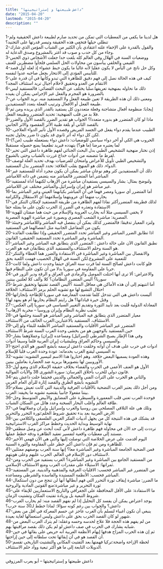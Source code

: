 ```yaml
---
title: "داعش طبيعتها و إستراتيجيتها"
date: "2015-04-20"
lastmod: "2015-04-20"
description: ""
---
```



1-هل لدينا ما يكفي من المعطيات التي تمكن من تحديد صارم لطبيعة داعش الحقيقية ولم تنطلي حيلها فتخفي هذه الحقيقة وتيسر قدرتها على التجنيد؟  
2-والقول بالقدرة على الإخفاء علته اعتقادي بأن الكثير من الشباب المؤمن الذي شارك وجاء من كل حدب و صوب قد اغتر بالمشروع وصدق الدعاية له.  
3-ووضعيات السنة في الهلال وفي العالم كله بلغت حدا جعلت الأشخاص ذوي الحس القيمي والخلقي ييأسون من محاولات الحل السلمي فلجأوا مضطرين للعنف  
4-وكل حل ناتج عن اليأس لا يكون عقليا لأنه غالبا ما يكون خبط عشواء إذ لعله أول قصد للتأييس المؤدي إلى الانتحار بجعل صاحبه عدوا لنفسه.  
5-كيف في هذه الحالة نصل إلى فهم دقيق للظاهرة التي تبدو وكأنها في آن قدرة على الانتقام من العدو وتحقيق لأحلام أجيال تريد استئناف المجد؟  
6-ذلك ما نحاوله بمنهجية تعريفها.سلبا يختلف عن البحث القضائي: فالمستفيد ليس بالضرورة هو المجرم والفعل غير الإجرامي يمكن أن يفيده  
7-ومعنى ذلك أن هذه الطريقة لا تعين طبيعة الفعل ولا المستفيد منه. نريد الجواب عن طبيعة الفعل أو الأفعال وترتيب الفعلة بتعدد المستفيدين.  
8-إيجابا: منظومة أفعال متشاجنة وفعلة متعددون كل يستفيد بالقدر الذي يريده ومن ثم فلا بد من قلب المنهجية: تحديد المتضرر وطبيعة الفعل.  
9-ماذا لو كان المتضرر هو بدوره متعددا؟ الجواب هو تقدير الضرر بالقصد الأول والضرر بالقصد الثاني أو بلغة طبية الأثر المقصود والاثر الجانبي  
10-الطبيب عندما يقدم دواء يفعل في الجسد المريض وقصده الأول تأثير الدواء العلاجي. لكن كل دواء له أثر ثانوي قد يكون ذا ضرر يحاول تجنبه.  
11-الحروب هي الكي أو آخر دواء سياسي للوضعيات: داعش دواء يستعمله طبيب (من؟) لما يعتبره مرضا (ما هو؟) يتهدده فيريد تطعيما يمنع حصوله مستقبلا  
12-إذن نختار منهجية التشخيص الطبي بدل البحث الجنائي لفهم ظاهرة داعش التي تحير لفرط ما تتضمنه من أدوات خداع غررت بالشباب وحتى بالشيوخ.  
13-والتشخيص الطبي تأويل للأعراض وامتحان للفرضيات بهدف تحديد العلة لوصف الدواء. ذلك هو المنهج بقلب العلاقة: نحدد المتضرر بدل المستفيد.  
14-ذلك أن المستفيدين كثر وهم نوعان مباشر يمكن أن يكون مجرد أداة للمستفيد غير المباشر.أما المتضرر فالمباشر منه يتضمن في ذاته اللامباشر  
15-ولنوضح بمثال: بشار والسيسي يستفيدان مباشرة من الإرهاب لكنهما أداة لمستفيد غير مباشر هو إيران وإسرائيل.والمباشر مختلف عن اللامباشر.  
16-أما المتضرر أي سوريا ومصر فهما في آن المباشر بكيانهما العيني وغير المباشر بما يحارب منهما أي عروبتهما وإسلامهما أي الاستقلال والكرامة  
17-لذلك فطريقة المتضررأكثر نفاذا لفهم الظاهرة من طريقة المستفيد لإمكان التنكر في الاستفادة وتعذره في الضرر إذ الحرب تكون على ما يمثله حقا  
18-لا يخفي السيسي مثلا أنه يحارب العروبة والإسلام من حيث هما صفتان للهوية المصرية: مباشرة الشعب المصري وبصورة غير مباشرة الهوية المصرية.  
19-ولنزد المعيار تدقيقا: فالمتضرر كذلك يمكن أن ينفصل فيه المباشر واللامباشر وحينئذ يكون من المفاعيل الجانبية مثل انفصالهما في المستفيد  
20-اذا تطابق الضرر المباشر وغير المباشر تحدد المتضرر الحقيقي وإذا تطابقت الفائدة المباشرة وغير المباشرة تحدد المستفيد الحقيقي: القانون.  
21-نطبق القانون الآن على حالة داعش : المتضرر الذي يتطابق فيه المباشر وغير المباشر هو السنة وحلم الاستئناف.والمستفيد الذي يتطابقان فيه هو الغرب.  
22-والانفصال بين المباشَرة وغير المباشَرة في الاستفادة والضرر هما الغطاء والتنكر للتعمية على المشروع.لكن السنة في الهلال الخصيب فهمت اللعبة بحق  
23-فلو كانت داعش لصالح السنة لما فرت سنة العراق حيثما وجدت داعش ولما كانت حربا على المقاومة في سوريا بدلا من أن تكون على النظام فيها.  
24-والاعتراض: ألا ترى أنها احتلت الموصل والرمادي في العراق و الرقة ودير الزور في سوريا؟ أليس المتضرر النظامان؟ كلا وألف كلا لعلتين بينتين  
25-أما انتبهتم إلى أن هذه الأماكن هي معاقل السنة ؟أليس القصد تفتيتها وتحقيق شرط احتلال التشيع لها مع تشويه الحلم برمز الاستئناف: الخلافة  
26-أليست داعش هي التي تتدخل كلما تقدمت المعارضة في سوريا للإطاحة بإنجازاتها وقتل خيرة قياداتها؟ هل رايتم النظام يحاربها أم هو يمهد لها؟  
27-المعادلة الدولية قُلبت بعد تأييد الثورة وتقديم التغيير السياسي في سوريا إلى العكس: تغليب نظرية النظام وإيران وروسيا – محربة الإرهاب؟  
28-معيار المتضرر الذي يتطابق فيه المباشر وغير المباشر هو السنة وحلمها في الاستئناف. المستفيد بالاعتبارين:الغرب الخائف من الاستئناف.  
29-المتضرر غير المباشر الأقليات والمستفيد المباشر الأنظمة للبقاء ولو إلى حين.المستفيد بالوجهين هو من يخشى وحدة العرب السنة شرط الاستئناف  
30-وفي هذا الإطار يصبح الشرطي (إسرائيل) ومساعده (إيران) وعملاؤهما بشار والسيسي وحاكم العراق ومليشيات إيران العربية قلما وسيفا أدوات.  
31-ادوات في حرب على هدف آن أوانه وخلقت داعش لرسمه بأبشع الصور هو الذي احتج به السيسي ليقنع الغرب بخدماته: عودة وحدة العرب قلبا للإسلام  
32-وهذه العودة يسميها البعض خلافة. وهم اختاروا هذا الاسم لتيسير التشويه: تشويه الأوروبيين لها بتصويرها بربرية ضد الحضارة بعاملين بينين.  
33-الأول هو العنف الأعمى في الحرب والقضاء بخلاف حقيقة الإسلام الذي وضع أول قانون دولي للحرب بأخلاق الفرسان: سورة الشورى 38 والآيات الموالية.  
34-والثاني هو الحرب على التراث الفني والجمالي والديني فحيثما حلت داعش يتم التشويه بأبشع الطرق والقصد إثارة للرأي العام الغربي  
35-ومن أجل ذلك يعتبر الغرب التضحية بالأقليات العرقية والدينية التي كانت تعيش بسلام بيننا مفعولا جانبيا يقتضيه تشويه ما يخيفه: العرب.  
36-فوحدة العرب تعني قلب المعمورة والسيطرة على المضايق والأبيض المتوسط وجل طاقة العالم وأغلب البحار السخنة وعدد هائل من السكان الشباب.  
37-وتلك هي علة التلاقي المصلحي بين روسيا والغرب وإسرائيل وإيران وعملائهما في الارض العربية بعد بدء تحقيق شروط الحلم:ثورة التحرر والتحرير  
38-قد يشكك في هذه النتيجة كل من يجهل أدبيات الفكر الغربي الفلسفي والكلامي بين نهاية الوسيط وبداية الحديث وخطط مراكز الغرب الاستراتيجية  
39-ترددت إلى حد الآن في محاولة فهم ظاهرة داعش لأني كنت أبحث عن وصل منطقي مستند إلى معطيات واقعية لتفسير تعقيد الظاهرة ودقة خطط عملها.  
40-اليوم أقدمت على عرض الخلاصة التي توصلت إليها والتي هي الآن فهمي الأخير للظاهرة ومن ثم فإن داعش أكبر خطر على المقاومة والثورة السنية.  
41-فمن الضحية الجامعة المباشرة وغير المباشرة معا؟ إنها سنة العرب بوصفهم ممثلين لاستئناف دور الإسلام في العالم. الحرب عليهم وعلى هويتهم.  
42-من المستفيد الجامع بين المباشَرة وغير المباشَرة؟ الغرب يستفيد من الحرب ومن ثمراتها: الاستيلاء على مقدرات العرب ومنع الاستئناف الإسلامي.  
43-من المتضرر غير المباشر فحسب: الاقليات العرقية والمذهبية والدينية. من المستفيد المباشر فحسب: الأنظمة المستبدة والفاسدة والشرطي ومساعده.  
44-ما الضرر: مباشرة إيقاف ثورة التحرر التي فهم أبطالها أنها لن تنجح من دون استكمال ثورة التحرير و غير مباشرة:منع القوتين المادية والروحية  
45-ما الاستفادة: على الأقل المحافظة على الجغرافي والتاريخ الاستعماريين للإبقاء على شروط التبعية بل وزيادة تفتيت المكان وتشتيت الزمان.  
46-يوجد اعتراض يمكن أن يفسد كل التحليل إذا لم نفهم القصد منه: لم يحارب الغرب داعش؟ والجواب بين رغم كونه سؤالا: لماذا خطط لـ30 سنة حرب؟  
47-ينبغي أن نكون أغبياء لنسلم بأن الغرب عاجز عن حسم المعركة في أقل من بعض شهور لو كان القصد الحرب بحق على داعش وليس استعمالها لغاية بعيدة.  
48-من لم يفهم هذه الحجة فلا علاج لحدسه وحسه وعقله: لم يترك الغرب البعض من شبابه يشارك في الحرب في صف داعش لو لم يكن ذلك بقصد مراقبتها بهم.  
49-ثم إن هذه الحرب المزاح هدفها إيهام الأنظمة العربية أنه حريص على بقائها في حين أن القصد هو في آن إبقائها تحت سلطانه إلى حين إزاحتها.  
50-لحظة الإزاحة واضحة:تركيا فهمتها.بعد التفتيت المكاني والتشتيت التاريخي تقسم الدويلات التابعة إلى ما هو أكثر تبعية ووأد حلم الاستئناف.

---

داعش طبيعتها و إستراتيجيتها – أبو يعرب المرزوقي

###